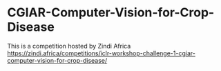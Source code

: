 # CGIAR-Computer-Vision-for-Crop-Disease
This is a competition hosted by Zindi Africa
https://zindi.africa/competitions/iclr-workshop-challenge-1-cgiar-computer-vision-for-crop-disease/
